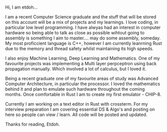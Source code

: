 Hi, I am etdoh...

I am a recent Computer Science graduate and the stuff that will be stored on this account will be a mix of projects and my learnings. 
I love coding, in particular low level programming. I have alwyas had an interest in computer hardware so being able to talk as close as possible wihtout going to assembly is something I aim to master.... may do some assembly, someday.
My most proficcient language is C++, however I am currently leanrning Rust due to the memory and thread safety whilst maintaining its high speeds. 

I also enjoy Machine Learning, Deep Learning and Mathematics. One of my favourite projects was implementing a Multi layer perpceptron using back propagation manually. Which involved a lot of calculus, but I loved it. 

Being a recent graduate one of my favourite areas of study was Advanced Computer Architecture, in particular the processor. I loved the mathematics behind it and plan to emulate such hardware throughout the coming months. 
Once comfortable in Rust I am to create my first emulator - CHIP-8.

Currently I am working on a text editor in  Rust with crossterm. For my interview preparation I am covering essential DS & Algo's and posting on here so people can view / learn. All code will be posted and updated.

Thanks for reading, Etdoh.
